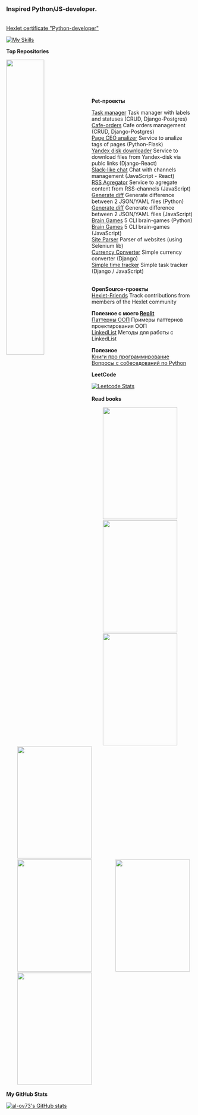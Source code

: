 ### Inspired Python/JS-developer.

 <br /><a href="https://disk.yandex.ru/client/disk/Hexlet?idApp=client&dialog=slider&idDialog=%2Fdisk%2FHexlet%2FAlexander_Ovechkin_Python_en.png">Hexlet certificate "Python-developer"</a><br />


[![My Skills](https://skillicons.dev/icons?i=git,python,nodejs,bootstrap,django,flask,linux,react,docker,gitlab,postgres&theme=light)](https://skillicons.dev)

<b>Top Repositories</b>
<div width="100%" align="center">
  <a href="https://github.com/al-ov73/mems-storage" align="left"><img align="left" width="45%" src="https://github-readme-stats.vercel.app/api/pin/?username=al-ov73&repo=mems-storage&title_color=0891b2&text_color=ffffff&icon_color=0891b2&bg_color=27272a&hide_border=true&locale=en" /></a>
</div>
<br/><br/><br/><br/><br/><br/>
<b>Pet-проекты</b>
<br />

 <a href="https://github.com/al-ov73/python-project-52">Task manager</a>
Task manager with labels and statuses (CRUD, Django-Postgres)
<br />
 <a href="https://github.com/al-ov73/cafe-orders">Сafe-orders</a>
Cafe orders management (CRUD, Django-Postgres)
<br />
 <a href="https://github.com/al-ov73/python-project-83">Page CEO analizer</a>
Service to analize tags of pages (Python-Flask)
<br />
 <a href="https://github.com/al-ov73/yadisk_download">Yandex disk downloader</a>
Service to download files from Yandex-disk via publc links (Django-React)
<br />
 <a href="https://github.com/al-ov73/frontend-project-12">Slack-like chat</a>
Chat with channels management (JavaScript - React)
<br />
 <a href="https://github.com/al-ov73/frontend-project-11">RSS Agregator</a>
Service to agregate content from RSS-channels (JavaScript)
<br />
 <a href="https://github.com/al-ov73/python-project-50">Generate diff</a>
Generate difference between 2 JSON/YAML files (Python)
<br />
 <a href="https://github.com/al-ov73/frontend-project-46">Generate diff</a>
Generate difference between 2 JSON/YAML files (JavaScript)
<br />
  <a href="https://github.com/al-ov73/python-project-49">Brain Games</a>
5 CLI brain-games (Python)
 <br />
  <a href="https://github.com/al-ov73/frontend-project-44">Brain Games</a>
5 CLI brain-games (JavaScript)
<br />
   <a href="https://github.com/al-ov73/parser">Site Parser</a>
Parser of websites (using Selenium lib)
 <br />
   <a href="https://github.com/al-ov73/currency_converter">Currency Converter</a>
Simple currency converter (Django)
 <br />
   <a href="https://github.com/al-ov73/simple-time-tracker">Simple time tracker</a>
Simple task tracker (Django / JavaScript)
 <br /><br />
 
<b>OpenSource-проекты</b><br />
 <a href="https://github.com/al-ov73/hexlet-friends">Hexlet-Friends</a>
Track contributions from members of the Hexlet community
 <br />

<b>Полезное с моего <a href="https://replit.com/@AlieksandrOviec">Replit</a></b><br />
 <a href="https://replit.com/@AlieksandrOviec/DesignPatterns?v=1">Паттерны ООП</a>
Примеры паттернов проектирования ООП
 <br />
  <a href="https://replit.com/@AlieksandrOviec/LinkedList?v=1">LinkedList</a>
Методы для работы с LinkedList
 <br />

<b>Полезное</b><br />
 <a href="https://github.com/al-ov73/EbookFoundation-free-programming-books/blob/master/free-programming-books-ru.md">Книги про программирование</a>
 <br />
 <a href="https://github.com/al-ov73/python_interview_questions">Вопросы с собеседований по Python</a>
 <br />
 


<b>LeetCode</b>

[![Leetcode Stats](https://leetcard.jacoblin.cool/al-ov73?theme=nord)](https://leetcode.com/al-ov73)
<br/><br/>
<b>Read books</b>
<br />

<div>
     <span style="padding: 30px;">
     <img width="200" height="300"src="https://ir.ozone.ru/s3/multimedia-1-b/wc1000/7382052335.jpg" />
    </span>
    <span style="padding: 30px;">
     <img width="200" height="300"src="https://content.img-gorod.ru/pim/products/images/a2/51/01907865-5664-7c70-b311-4978e038a251.jpg?width=304&height=438&fit=bounds" />
    </span>
    <span style="padding: 30px;">
     <img width="200" height="300"src="https://ir.ozone.ru/s3/multimedia-4/wc1000/6379813468.jpg" />
    <span style="padding: 30px;">
     <img width="200" height="300"src="https://ir.ozone.ru/s3/multimedia-0/wc1000/6161061840.jpg" />
    </span>
    </span>
    <span style="padding: 30px;">
     <img width="200" height="300"src="https://ir.ozone.ru/s3/multimedia-1-e/wc1000/7025208854.jpg" />
    </span>
     <span style="padding: 30px;">
     <img width="200" height="300" src="https://ir.ozone.ru/multimedia/wc1000/1014915770.jpg" />
    </span>
     <span style="padding: 30px;">
     <img width="200" height="300" src="https://ir.ozone.ru/multimedia/wc1000/1025515582.jpg" />
    </span>
</div>

<b>My GitHub Stats</b>

<a href="http://www.github.com/al-ov73"><img src="https://github-readme-stats.vercel.app/api?username=al-ov73&show_icons=true&hide=stars,prs,issues,&count_private=true&title_color=0891b2&text_color=ffffff&icon_color=0891b2&bg_color=27272a&hide_border=true&show_icons=true" alt="al-ov73's GitHub stats" /></a>


